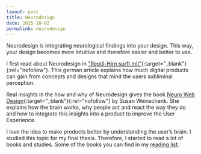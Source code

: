 ```yaml
---
layout: post
title: Neurodesign
date: 2015-10-02
permalink: neurodesign
---
```


Neurodesign is integrating neurological findings into your design. This way, your design becomes more intuitive and therefore easier and better to use.  

I first read about Neurodesign in ["Reptil-Hirn surft mit"](http://www.decode-online.de/downloads/pdf/Weave_Reptil_Hirn_Surft_mit_Christian_Scheier.pdf){:target="_blank"}{:rel="nofollow"}. This german article explains how much digital products can gain from concepts and designs that mind the users subliminal perception.

Real insights in the how and why of Neurodesign gives the book [Neuro Web Design](http://www.amazon.de/gp/product/0321603605/ref=as_li_tl?ie=UTF8&camp=1638&creative=6742&creativeASIN=0321603605&linkCode=as2&tag=vereortl-21){:target="_blank"}{:rel="nofollow"} by Susan Weinschenk. She explains how the brain works, why people act and react the way they do and how to integrate this insights into a product to improve the User Experience.

I love the idea to make products better by understanding the user’s brain. I studied this topic for my final thesis. Therefore, I started to read a lot of books and studies. Some of the books you can find in my [reading list](/ux-reading-list).
